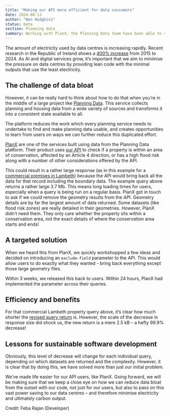 ```yaml
---
title: "Making our API more efficient for data consumers"
date: 2024-08-13
author: "Ben Hodgkiss"
status: beta
section: Planning data
summary: Working with PlanX, the Planning Data team have been able to streamline our API to boost efficiency and reduce energy.
---
```


The amount of electricity used by data centres is increasing rapidly. Recent research in the Republic of Ireland shows a [400% increase](https://datacentremagazine.com/critical-environments/power-hungry-data-centres-put-pressure-on-irelands-grid) from 2015 to 2024. As AI and digital services grow, it’s important that we aim to minimise the pressure on data centres by providing lean code with the minimal outputs that use the least electricity.


## The challenge of data bloat

However, it can be really hard to think about how to do that when you’re in the middle of a large project like [Planning Data](https://www.planning.data.gov.uk/about/). This service collects planning and housing data from a wide variety of sources and transforms it into a consistent state available to all. 

The platform reduces the work which every planning service needs to undertake to find and make planning data usable, and creates opportunities to learn from users on ways we can further reduce this duplicated effort.

[PlanX](https://www.planx.uk/) are one of the services built using data from the Planning Data platform. Their product uses [our API](https://www.planning.data.gov.uk/docs) to check if a property is within an area of conservation, affected by an Article 4 direction, or has a high flood risk along with a number of other considerations offered by the API.

This could result in a rather large response (as in this example for a [commercial premises in Lambeth](https://www.planning.data.gov.uk/entity.json?entries=current&geometry=MULTIPOLYGON+%28%28%28-0.12093+51.492328%2C+-0.120915+51.492299%2C+-0.11981+51.492079%2C+-0.119785+51.49208%2C+-0.119585+51.492034%2C+-0.119537+51.492132%2C+-0.119409+51.492204%2C+-0.12047+51.492409%2C+-0.120465+51.49242%2C+-0.120554+51.492439%2C+-0.120762+51.492512%2C+-0.12093+51.492328%29%29%29&geometry_relation=intersects&limit=100&dataset=article-4-direction-area&dataset=central-activities-zone&dataset=brownfield-land&dataset=brownfield-site&dataset=area-of-outstanding-natural-beauty&dataset=conservation-area&dataset=green-belt&dataset=national-park&dataset=world-heritage-site&dataset=world-heritage-site-buffer-zone&dataset=flood-risk-zone&dataset=listed-building&dataset=listed-building-outline&dataset=scheduled-monument&dataset=ancient-woodland&dataset=ramsar&dataset=special-area-of-conservation&dataset=special-protection-area&dataset=site-of-special-scientific-interest&dataset=park-and-garden&dataset=tree&dataset=tree-preservation-order&dataset=tree-preservation-zone)) because the API would bring back all the data for that record including the boundary data. The example query above returns a rather large 3.7 Mb. This means long loading times for users, especially when a query is being run on a regular basis. PlanX got in touch to ask if we could remove the geometry results from the API. Geometry details are by far the largest amount of data returned. Some datasets (like flood risk zones) are really detailed in their geometries. However, PlanX didn’t need them. They only care whether the property sits within a conservation area, not the exact details of where the conservation area starts and ends!


## A targeted solution

When we heard this from PlanX, we quickly workshopped a few ideas and decided on introducing an `exclude-field` parameter to the API. This would allow users to do exactly what they wanted - bring back everything except those large geometry files.

Within 3 weeks, we released this back to users. Within 24 hours, PlanX had implemented the parameter across their queries.


## Efficiency and benefits

For that commercial Lambeth property query above, it’s clear how much shorter the [revised query return](https://www.planning.data.gov.uk/entity.json?entries=current&geometry=MULTIPOLYGON+%28%28%28-0.12093+51.492328%2C+-0.120915+51.492299%2C+-0.11981+51.492079%2C+-0.119785+51.49208%2C+-0.119585+51.492034%2C+-0.119537+51.492132%2C+-0.119409+51.492204%2C+-0.12047+51.492409%2C+-0.120465+51.49242%2C+-0.120554+51.492439%2C+-0.120762+51.492512%2C+-0.12093+51.492328%29%29%29&geometry_relation=intersects&limit=100&dataset=article-4-direction-area&dataset=central-activities-zone&dataset=brownfield-land&dataset=brownfield-site&dataset=area-of-outstanding-natural-beauty&dataset=conservation-area&dataset=green-belt&dataset=national-park&dataset=world-heritage-site&dataset=world-heritage-site-buffer-zone&dataset=flood-risk-zone&dataset=listed-building&dataset=listed-building-outline&dataset=scheduled-monument&dataset=ancient-woodland&dataset=ramsar&dataset=special-area-of-conservation&dataset=special-protection-area&dataset=site-of-special-scientific-interest&dataset=park-and-garden&dataset=tree&dataset=tree-preservation-order&dataset=tree-preservation-zone&exclude_field=geometry,point) is. However, the scale of the decrease in response size did shock us, the new return is a mere 2.5 kB – a hefty 99.9% decrease!


## Lessons for sustainable software development

Obviously, this level of decrease will change for each individual query, depending on which datasets are returned and the complexity. However, it is clear that by doing this, we have solved more than just our initial problem.

We’ve made life easier for our API users, like PlanX. Going forward, we will be making sure that we keep a close eye on how we can reduce data bloat from the outset with our code, not just for our users, but also to pass on this vast power saving to our data centres – and therefore minimise electricity and ultimately carbon output.

Credit: Feba Rajan (Developer) 
